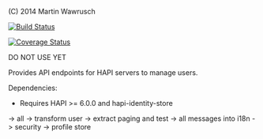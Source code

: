 (C) 2014 Martin Wawrusch

[![Build Status](https://travis-ci.org/codedoctor/hapi-routes-users.svg?branch=master)](https://travis-ci.org/codedoctor/hapi-routes-users)

[![Coverage Status](https://img.shields.io/coveralls/codedoctor/hapi-routes-users.svg)](https://coveralls.io/r/codedoctor/hapi-routes-users)


DO NOT USE YET

Provides API endpoints for HAPI servers to manage users.

Dependencies:

* Requires HAPI >= 6.0.0 and hapi-identity-store


-> all -> transform user
-> extract paging and test
-> all messages into i18n
-> security
-> profile store